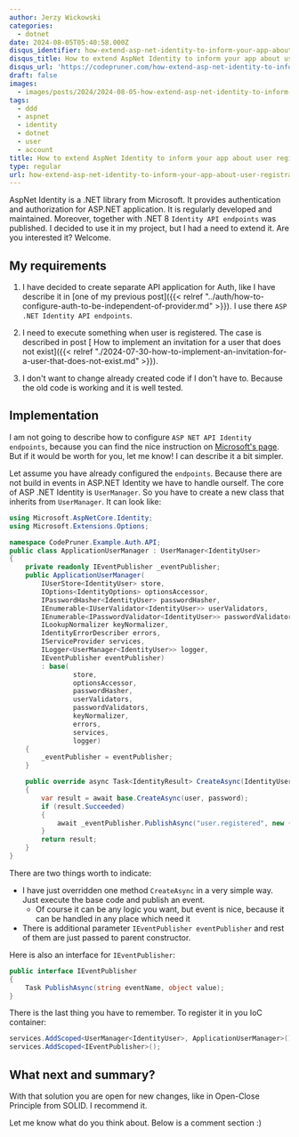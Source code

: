 ```yaml
---
author: Jerzy Wickowski
categories:
  - dotnet
date: 2024-08-05T05:40:58.000Z
disqus_identifier: how-extend-asp-net-identity-to-inform-your-app-about-registration
disqus_title: How to extend AspNet Identity to inform your app about user registration
disqus_url: 'https://codepruner.com/how-extend-asp-net-identity-to-inform-your-app-about-user-registration'
draft: false
images:
  - images/posts/2024/2024-08-05-how-extend-asp-net-identity-to-inform-your-app-about-user-registration.jpg
tags:
  - ddd
  - aspnet
  - identity
  - dotnet
  - user
  - account
title: How to extend AspNet Identity to inform your app about user registration
type: regular
url: how-extend-asp-net-identity-to-inform-your-app-about-user-registration
---
```

AspNet Identity is a .NET library from Microsoft. It provides authentication and authorization for ASP.NET application. It is regularly developed and maintained. Moreover, together with .NET 8 `Identity API endpoints` was published. I decided to use it in my project, but I had a need to extend it. Are you interested it? Welcome.

## My requirements
1. I have decided to create separate API application for Auth, like I have describe it in [one of my previous post]({{< relref "../auth/how-to-configure-auth-to-be-independent-of-provider.md" >}}). I use there `ASP .NET Identity API endpoints`. 

2. I need to execute something when user is registered. The case is described in post [ How to implement an invitation for a user that does not exist]({{< relref "./2024-07-30-how-to-implement-an-invitation-for-a-user-that-does-not-exist.md" >}}). 

3. I don't want to change already created code if I don't have to. Because the old code is working and it is well tested.

## Implementation
I am not going to describe how to configure `ASP NET API Identity endpoints`, because you can find the nice instruction on [Microsoft's page](https://learn.microsoft.com/en-us/aspnet/core/security/authentication/identity-api-authorization?view=aspnetcore-8.0). But if it would be worth for you, let me know! I can describe it a bit simpler.

Let assume you have already configured the `endpoints`. Because there are not build in events in ASP.NET Identity we have to handle ourself. The core of ASP .NET Identity is `UserManager`. So you have to create a new class that inherits from `UserManager`. It can look like:
``` csharp
using Microsoft.AspNetCore.Identity;
using Microsoft.Extensions.Options;

namespace CodePruner.Example.Auth.API;
public class ApplicationUserManager : UserManager<IdentityUser>
{
    private readonly IEventPublisher _eventPublisher;
    public ApplicationUserManager(
        IUserStore<IdentityUser> store,
        IOptions<IdentityOptions> optionsAccessor,
        IPasswordHasher<IdentityUser> passwordHasher,
        IEnumerable<IUserValidator<IdentityUser>> userValidators,
        IEnumerable<IPasswordValidator<IdentityUser>> passwordValidators,
        ILookupNormalizer keyNormalizer, 
        IdentityErrorDescriber errors,
        IServiceProvider services,
        ILogger<UserManager<IdentityUser>> logger,
        IEventPublisher eventPublisher)
        : base(
                store,
                optionsAccessor,
                passwordHasher,
                userValidators,
                passwordValidators,
                keyNormalizer,
                errors,
                services,
                logger)
    {
        _eventPublisher = eventPublisher;
    }

    public override async Task<IdentityResult> CreateAsync(IdentityUser user, string password)
    {
        var result = await base.CreateAsync(user, password);
        if (result.Succeeded)
        {
            await _eventPublisher.PublishAsync("user.registered", new { UserId = user.Id, Email = user.Email });
        }
        return result;
    }
}
```
There are two things worth to indicate:
- I have just overridden one method `CreateAsync` in a very simple way. Just execute the base code and publish an event.
  - Of course it can be any logic you want, but event is nice, because it can be handled in any place which need it
- There is additional parameter `IEventPublisher eventPublisher` and rest of them are just passed to parent constructor.

Here is also an interface for `IEventPublisher`:
``` csharp
public interface IEventPublisher
{
    Task PublishAsync(string eventName, object value);
}
```

There is the last thing you have to remember. To register it in you IoC container:
``` csharp
services.AddScoped<UserManager<IdentityUser>, ApplicationUserManager>();
services.AddScoped<IEventPublisher>();
```

## What next and summary? 
With that solution you are open for new changes, like in Open-Close Principle from SOLID. 
I recommend it. 

Let me know what do you think about. Below is a comment section :)
